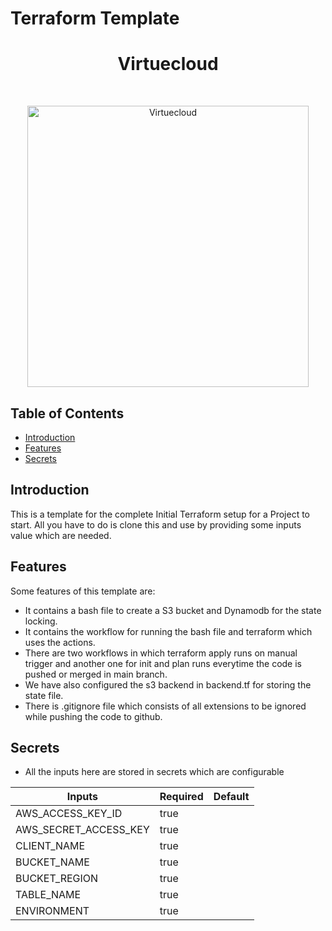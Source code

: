 # Terraform Template

<h1 align="center"> Virtuecloud </h1> <br>
<p align="center">
  <a href="https://virtuecloud.io/">
    <img alt="Virtuecloud" title="Virtuecloud" src="https://virtuecloud.io/assets/images/VitueCloud_Logo.png" width="450">
  </a>
</p>

## Table of Contents

- [Introduction](#introduction)
- [Features](#features)
- [Secrets](#secrets)

## Introduction

This is a template for the complete Initial Terraform setup for a Project to start.
All you have to do is clone this and use by providing some inputs value which are needed.

## Features

Some features of this template are:

* It contains a bash file to create a S3 bucket and Dynamodb for the state locking.
* It contains the workflow for running the bash file and terraform which uses the actions.
* There are two workflows in which terraform apply runs on manual trigger and another one for init and plan runs everytime the code is pushed or merged in main branch.
* We have also configured the s3 backend in backend.tf for storing the state file.
* There is .gitignore file which consists of all extensions to be ignored while pushing the code to github.

## Secrets

* All the inputs here are stored in secrets which are configurable

| Inputs  | Required | Default |
|---------|----------|---------|
|AWS_ACCESS_KEY_ID|true| |
|AWS_SECRET_ACCESS_KEY|true| |
|CLIENT_NAME|true| |
|BUCKET_NAME|true| |
|BUCKET_REGION|true| |
|TABLE_NAME|true| |
|ENVIRONMENT|true| |




